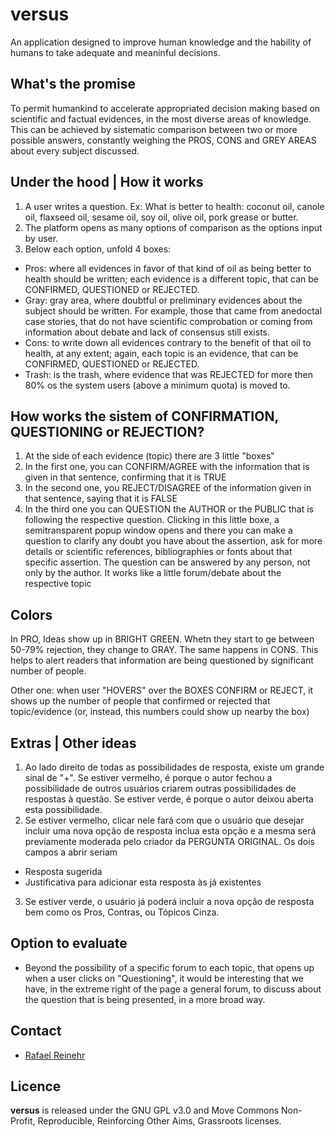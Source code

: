 # versus
An application designed to improve human knowledge and the hability of humans to take adequate and meaninful decisions.

## What's the promise

To permit humankind to accelerate appropriated decision making based on scientific and factual evidences, in the most diverse areas of knowledge. This can be achieved by sistematic comparison between two or more possible answers, constantly weighing the PROS, CONS and GREY AREAS about every subject discussed.

## Under the hood | How it works

1. A user writes a question. Ex: What is better to health: coconut oil, canole oil, flaxseed oil, sesame oil, soy oil, olive oil, pork grease or butter.
2. The platform opens as many options of comparison as the options input by user.
3. Below each option, unfold 4 boxes:
- Pros: where all evidences in favor of that kind of oil as being better to health should be written; each evidence is a different topic, that can be CONFIRMED, QUESTIONED or REJECTED.
- Gray: gray area, where doubtful or preliminary evidences about the subject should be written. For example, those that came from anedoctal case stories, that do not have scientific comprobation or coming from information about debate and lack of consensus still exists.
- Cons: to write down all evidences contrary to the benefit of that oil to health, at any extent; again, each topic is an evidence, that can be CONFIRMED, QUESTIONED or REJECTED.
- Trash: is the trash, where evidence that was REJECTED for more then 80% os the system users (above a minimum quota) is moved to.

## How works the sistem of CONFIRMATION, QUESTIONING or REJECTION?

1. At the side of each evidence (topic) there are 3 little "boxes"
2. In the first one, you can CONFIRM/AGREE with the information that is given in that sentence, confirming that it is TRUE
3. In the second one, you REJECT/DISAGREE of the information given in that sentence, saying that it is FALSE
4. In the third one you can  QUESTION the AUTHOR or the PUBLIC that is following the respective question. Clicking in this little boxe, a semitransparent popup window opens and there you can make a question to clarify any doubt you have about the assertion, ask for more details or scientific references, bibliographies or fonts about that specific assertion. The question can be answered by any person, not only by the author. It works like a little forum/debate about the respective topic

## Colors

In PRO, Ideas show up in BRIGHT GREEN. Whetn they start to ge between 50-79% rejection, they change to GRAY. The same happens in CONS. This helps to alert readers that information are being questioned by significant number of people.

Other one: when user "HOVERS" over the BOXES CONFIRM or REJECT, it shows up the number of people that confirmed or rejected that topic/evidence (or, instead, this numbers could show up nearby the box)

## Extras | Other ideas

1. Ao lado direito de todas as possibilidades de resposta, existe um grande sinal de "+". Se estiver vermelho, é porque o autor fechou a possibilidade de outros usuários criarem outras possibilidades de respostas à questão. Se estiver verde, é porque o autor deixou aberta esta possibilidade.
2. Se estiver vermelho, clicar nele fará com que o usuário que desejar incluir uma nova opção de resposta inclua esta opção e a mesma será previamente moderada pelo criador da PERGUNTA ORIGINAL. Os dois campos a abrir seriam 
- Resposta sugerida
- Justificativa para adicionar esta resposta às já existentes
3. Se estiver verde, o usuário já poderá incluir a nova opção de resposta bem como os Pros, Contras, ou Tópicos Cinza.

## Option to evaluate

- Beyond the possibility of a specific forum to each topic, that opens up when a user clicks on "Questioning", it would be interesting that we have, in the extreme right of the page a general forum, to discuss about the question that is being presented, in a more broad way.

## Contact

* [Rafael Reinehr](https://github.com/RafaelReinehr)

## Licence

<b>versus</b> is released under the GNU GPL v3.0 and Move Commons Non-Profit, Reproducible, Reinforcing Other Aims, Grassroots licenses.
